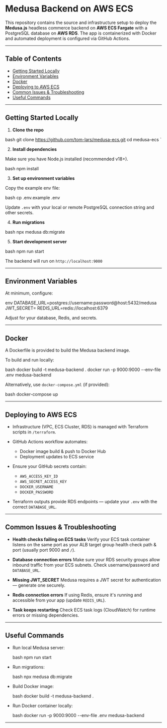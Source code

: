 # Medusa Backend on AWS ECS

This repository contains the source and infrastructure setup to deploy the **Medusa.js** headless commerce backend on **AWS ECS Fargate** with a PostgreSQL database on **AWS RDS**. The app is containerized with Docker and automated deployment is configured via GitHub Actions.

---

## Table of Contents

- [Getting Started Locally](#getting-started-locally)  
- [Environment Variables](#environment-variables)  
- [Docker](#docker)  
- [Deploying to AWS ECS](#deploying-to-aws-ecs)  
- [Common Issues & Troubleshooting](#common-issues--troubleshooting)  
- [Useful Commands](#useful-commands)  

---

## Getting Started Locally

1. **Clone the repo**

bash
git clone https://github.com/tom-lars/medusa-ecs.git
cd medusa-ecs
`

2. **Install dependencies**

Make sure you have Node.js installed (recommended v18+).

bash
npm install


3. **Set up environment variables**

Copy the example env file:

bash
cp .env.example .env


Update `.env` with your local or remote PostgreSQL connection string and other secrets.

4. **Run migrations**

bash
npx medusa db:migrate


5. **Start development server**

bash
npm run start


The backend will run on `http://localhost:9000`

---

## Environment Variables

At minimum, configure:

env
DATABASE_URL=postgres://username:password@host:5432/medusa
JWT_SECRET=<your-secure-random-string>
REDIS_URL=redis://localhost:6379


Adjust for your database, Redis, and secrets.

---

## Docker

A Dockerfile is provided to build the Medusa backend image.

To build and run locally:

bash
docker build -t medusa-backend .
docker run -p 9000:9000 --env-file .env medusa-backend


Alternatively, use `docker-compose.yml` (if provided):

bash
docker-compose up


---

## Deploying to AWS ECS

* Infrastructure (VPC, ECS Cluster, RDS) is managed with Terraform scripts in `/terraform`.

* GitHub Actions workflow automates:

  * Docker image build & push to Docker Hub
  * Deployment updates to ECS service

* Ensure your GitHub secrets contain:

  * `AWS_ACCESS_KEY_ID`
  * `AWS_SECRET_ACCESS_KEY`
  * `DOCKER_USERNAME`
  * `DOCKER_PASSWORD`

* Terraform outputs provide RDS endpoints — update your `.env` with the correct `DATABASE_URL`.

---

## Common Issues & Troubleshooting

* **Health checks failing on ECS tasks**
  Verify your ECS task container listens on the same port as your ALB target group health check path & port (usually port 9000 and `/`).

* **Database connection errors**
  Make sure your RDS security groups allow inbound traffic from your ECS subnets. Check username/password and `DATABASE_URL`.

* **Missing JWT\_SECRET**
  Medusa requires a JWT secret for authentication — generate one securely.

* **Redis connection errors**
  If using Redis, ensure it's running and accessible from your app (update `REDIS_URL`).

* **Task keeps restarting**
  Check ECS task logs (CloudWatch) for runtime errors or missing dependencies.

---

## Useful Commands

* Run local Medusa server:

  bash
  npm run start
  

* Run migrations:

  bash
  npx medusa db:migrate
  

* Build Docker image:

  bash
  docker build -t medusa-backend .
  

* Run Docker container locally:

  bash
  docker run -p 9000:9000 --env-file .env medusa-backend
  

---

